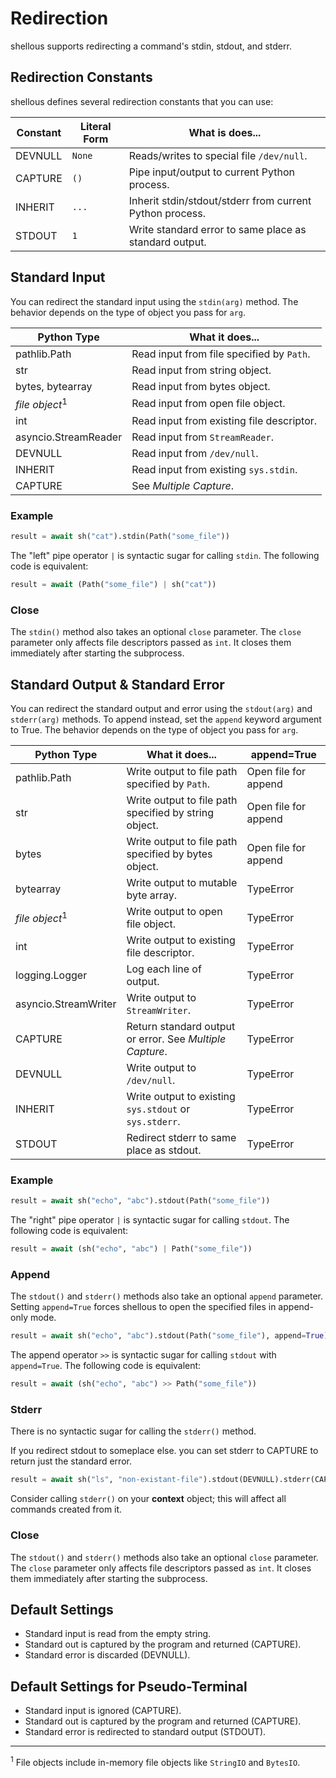 Redirection
===========

shellous supports redirecting a command's stdin, stdout, and stderr.


Redirection Constants
---------------------

shellous defines several redirection constants that you can use:

| Constant | Literal Form | What is does... |
| -------- | ------------ | --------------- |
| DEVNULL  | `None` | Reads/writes to special file `/dev/null`. |
| CAPTURE  | `()`   | Pipe input/output to current Python process. |
| INHERIT  | `...`  | Inherit stdin/stdout/stderr from current Python process. |
| STDOUT   | `1`    | Write standard error to same place as standard output. |


Standard Input
--------------

You can redirect the standard input using the `stdin(arg)` method. The behavior depends on the type of object you 
pass for `arg`.

| Python Type | What it does... |
| ----------- | --------------- |
| pathlib.Path | Read input from file specified by `Path`. |
| str | Read input from string object. |
| bytes, bytearray | Read input from bytes object. |
| *file object*<sup>1</sup> | Read input from open file object. |
| int | Read input from existing file descriptor. |
| asyncio.StreamReader | Read input from `StreamReader`. |
| DEVNULL | Read input from `/dev/null`. |
| INHERIT  | Read input from existing `sys.stdin`. |
| CAPTURE | See *Multiple Capture*. |

### Example

```python
result = await sh("cat").stdin(Path("some_file"))
```

The "left" pipe operator `|` is syntactic sugar for calling `stdin`. The following code is equivalent:

```python
result = await (Path("some_file") | sh("cat"))
```

### Close

The `stdin()` method also takes an optional `close` parameter. The `close` parameter only affects
file descriptors passed as `int`. It closes them immediately after starting the subprocess.

Standard Output & Standard Error
---------------------

You can redirect the standard output and error using the `stdout(arg)` and `stderr(arg)` methods. To append 
instead, set the `append` keyword argument to True. The behavior  depends on the type of object you pass for 
`arg`. 

| Python Type | What it does... | append=True
| ----------- | --------------- | ------
| pathlib.Path | Write output to file path specified by `Path`. | Open file for append
| str | Write output to file path specified by string object. | Open file for append
| bytes | Write output to file path specified by bytes object. | Open file for append
| bytearray | Write output to mutable byte array. | TypeError
| *file object*<sup>1</sup> | Write output to open file object. | TypeError
| int | Write output to existing file descriptor. | TypeError
| logging.Logger | Log each line of output. | TypeError
| asyncio.StreamWriter | Write output to `StreamWriter`. | TypeError
| CAPTURE | Return standard output or error. See *Multiple Capture*. | TypeError
| DEVNULL | Write output to `/dev/null`. | TypeError
| INHERIT  | Write output to existing `sys.stdout` or `sys.stderr`. | TypeError
| STDOUT | Redirect stderr to same place as stdout. | TypeError

### Example

```python
result = await sh("echo", "abc").stdout(Path("some_file"))
```

The "right" pipe operator `|` is syntactic sugar for calling `stdout`. The following code is equivalent:

```python
result = await (sh("echo", "abc") | Path("some_file"))
```

### Append

The `stdout()` and `stderr()` methods also take an optional `append` parameter. Setting `append=True` forces
shellous to open the specified files in append-only mode.

```python
result = await sh("echo", "abc").stdout(Path("some_file"), append=True)
```

The append operator `>>` is syntactic sugar for calling `stdout` with `append=True`. The following code is 
equivalent:

```python
result = await (sh("echo", "abc") >> Path("some_file"))
```

### Stderr

There is no syntactic sugar for calling the `stderr()` method. 

If you redirect stdout to someplace else. you can set stderr to CAPTURE to return just the standard error.

```python
result = await sh("ls", "non-existant-file").stdout(DEVNULL).stderr(CAPTURE)
```

Consider calling `stderr()` on your **context** object; this will affect all commands created from it.

### Close

The `stdout()` and `stderr()` methods also take an optional `close` parameter. The `close` parameter only affects
file descriptors passed as `int`. It closes them immediately after starting the subprocess.

Default Settings
----------------

- Standard input is read from the empty string.
- Standard out is captured by the program and returned (CAPTURE).
- Standard error is discarded (DEVNULL).

Default Settings for Pseudo-Terminal
------------------------------------

- Standard input is ignored (CAPTURE).
- Standard out is captured by the program and returned (CAPTURE).
- Standard error is redirected to standard output (STDOUT).


----

<sup>1</sup> File objects include in-memory file objects like `StringIO` and `BytesIO`.
